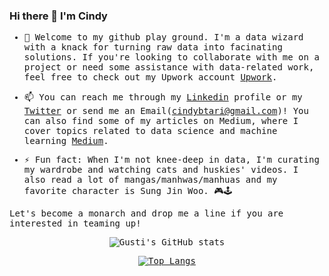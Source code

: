 ### Hi there 👋 I'm Cindy
<samp>

- 👯 Welcome to my github play ground. I'm a data wizard with a knack for turning raw data into facinating solutions. If you're looking to collaborate with me on a project or need some assistance with data-related work, feel free to check out my Upwork account [Upwork](https://www.upwork.com/freelancers/~01970fb43b70675c6b).

- 📫 You can reach me through my [Linkedin](https://www.linkedin.com/in/cindybtari/) profile or my [Twitter](https://twitter.com/cindyangelira_) or send me an Email(cindybtari@gmail.com)! You can also find some of my articles on Medium, where I cover topics related to data science and machine learning [Medium](https://medium.com/@cindybtari). 

- ⚡ Fun fact: When I'm not knee-deep in data, I'm curating my wardrobe and watching cats and huskies' videos. I also read a lot of mangas/manhwas/manhuas and my favorite character is Sung Jin Woo. 🎮🕹

Let's become a monarch and drop me a line if you are interested in teaming up!
</samp>
<div align="center">
  
  ![Gusti's GitHub stats](https://github-readme-stats.vercel.app/api?username=sanggusti&show_icons=true&theme=synthwave&count_private=true)

</div>

<div align="center">

  [![Top Langs](https://github-readme-stats.vercel.app/api/top-langs/?username=cindyangelira&layout=compact&theme=synthwave)](https://github.com/anuraghazra/github-readme-stats)

</div>
